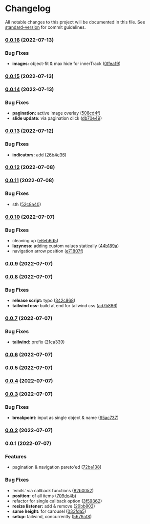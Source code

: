 # Changelog

All notable changes to this project will be documented in this file. See [standard-version](https://github.com/conventional-changelog/standard-version) for commit guidelines.

### [0.0.16](https://github.com/BKeanu1989/custom-carousel/compare/v0.0.15...v0.0.16) (2022-07-13)


### Bug Fixes

* **images:** object-fit & max hide for innerTrack ([0ffea19](https://github.com/BKeanu1989/custom-carousel/commit/0ffea19c4621402d14e20fba9f850089f4b0f993))

### [0.0.15](https://github.com/BKeanu1989/custom-carousel/compare/v0.0.14...v0.0.15) (2022-07-13)

### [0.0.14](https://github.com/BKeanu1989/custom-carousel/compare/v0.0.13...v0.0.14) (2022-07-13)


### Bug Fixes

* **pagination:** active image overlay ([508cd4f](https://github.com/BKeanu1989/custom-carousel/commit/508cd4fbe167da605074dea92865d8a31d9a158d))
* **slide update:** via pagination click ([db70e49](https://github.com/BKeanu1989/custom-carousel/commit/db70e498baf6df2254a60a551fa4a96e96c6e709))

### [0.0.13](https://github.com/BKeanu1989/custom-carousel/compare/v0.0.12...v0.0.13) (2022-07-12)


### Bug Fixes

* **indicators:** add ([26b4e36](https://github.com/BKeanu1989/custom-carousel/commit/26b4e3667bc1982da38c6878915e2fe98c5498af))

### [0.0.12](https://github.com/BKeanu1989/custom-carousel/compare/v0.0.11...v0.0.12) (2022-07-08)

### [0.0.11](https://github.com/BKeanu1989/custom-carousel/compare/v0.0.10...v0.0.11) (2022-07-08)


### Bug Fixes

* sth ([52c8a40](https://github.com/BKeanu1989/custom-carousel/commit/52c8a40c2a7df5efff1d7590d015531fa3232987))

### [0.0.10](https://github.com/BKeanu1989/custom-carousel/compare/v0.0.9...v0.0.10) (2022-07-07)


### Bug Fixes

* cleaning up ([e6eb6d5](https://github.com/BKeanu1989/custom-carousel/commit/e6eb6d54735ae83f5962cf3205a82b63d840e079))
* **lazyness:** adding custom values statically ([44b189a](https://github.com/BKeanu1989/custom-carousel/commit/44b189af873567648b4b88688e3022d234943b28))
* navigation arrow position ([e71807f](https://github.com/BKeanu1989/custom-carousel/commit/e71807f9b2c2472bbc71f28ccfbf757fc8d4b5fc))

### [0.0.9](https://github.com/BKeanu1989/custom-carousel/compare/v0.0.8...v0.0.9) (2022-07-07)

### [0.0.8](https://github.com/BKeanu1989/custom-carousel/compare/v0.0.7...v0.0.8) (2022-07-07)


### Bug Fixes

* **release script:** typo ([342c868](https://github.com/BKeanu1989/custom-carousel/commit/342c868876dae1c0ceaf702b104668bd48fb05cb))
* **tailwind css:** build at end for tailwind css ([ad7b866](https://github.com/BKeanu1989/custom-carousel/commit/ad7b866f1aec274a05972a2535bebc7a04b14f00))

### [0.0.7](https://github.com/BKeanu1989/custom-carousel/compare/v0.0.6...v0.0.7) (2022-07-07)


### Bug Fixes

* **tailwind:** prefix ([21ca339](https://github.com/BKeanu1989/custom-carousel/commit/21ca339767212aec1884ffce02ac7a5527d53995))

### [0.0.6](https://github.com/BKeanu1989/custom-carousel/compare/v0.0.5...v0.0.6) (2022-07-07)

### [0.0.5](https://github.com/BKeanu1989/custom-carousel/compare/v0.0.4...v0.0.5) (2022-07-07)

### [0.0.4](https://github.com/BKeanu1989/custom-carousel/compare/v0.0.3...v0.0.4) (2022-07-07)

### [0.0.3](https://github.com/BKeanu1989/custom-carousel/compare/v0.0.2...v0.0.3) (2022-07-07)


### Bug Fixes

* **breakpoint:** input as single object & name ([65ac737](https://github.com/BKeanu1989/custom-carousel/commit/65ac737f62417c2820bf4da36ac0f6e59d04b182))

### [0.0.2](https://github.com/BKeanu1989/custom-carousel/compare/v0.0.1...v0.0.2) (2022-07-07)

### 0.0.1 (2022-07-07)


### Features

* pagination & navigation pareto'ed ([72ba138](https://github.com/BKeanu1989/custom-carousel/commit/72ba1380e0b20face704c0df1f3c8f07d58bd0b5))


### Bug Fixes

* 'emits' via callback functions ([82b0052](https://github.com/BKeanu1989/custom-carousel/commit/82b005283bdff87c32672c8d2c4c7c14574b3dbd))
* **position:** of all items ([709dc4b](https://github.com/BKeanu1989/custom-carousel/commit/709dc4b0813ced577b68a7f90dbe3fe00e3b393e))
* refactor for single callback option ([3f59362](https://github.com/BKeanu1989/custom-carousel/commit/3f59362b73c176f1274bb2df7c5fc3fc606e781c))
* **resize listener:** add & remove ([29bb802](https://github.com/BKeanu1989/custom-carousel/commit/29bb8021e206d54ff331aa98f1f7f93225ba5ad7))
* **same height:** for carousel ([033fda5](https://github.com/BKeanu1989/custom-carousel/commit/033fda53ee06ad313cac92077ed14a0fe57932da))
* **setup:** tailwind, concurrently ([5679af8](https://github.com/BKeanu1989/custom-carousel/commit/5679af8b6311f9a61d4c7c4210f8f471d83a6262))
